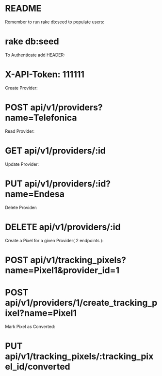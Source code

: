 # README

Remember to run rake db:seed to populate users:

# rake db:seed

To Authenticate add HEADER:

# X-API-Token: 111111

Create Provider:
# POST api/v1/providers?name=Telefonica

Read Provider:
# GET api/v1/providers/:id

Update Provider:
# PUT api/v1/providers/:id?name=Endesa

Delete Provider:
# DELETE api/v1/providers/:id

Create a Pixel for a given Provider( 2 endpoints ):
# POST api/v1/tracking_pixels?name=Pixel1&provider_id=1
# POST api/v1/providers/1/create_tracking_pixel?name=Pixel1

Mark Pixel as Converted:
# PUT api/v1/tracking_pixels/:tracking_pixel_id/converted